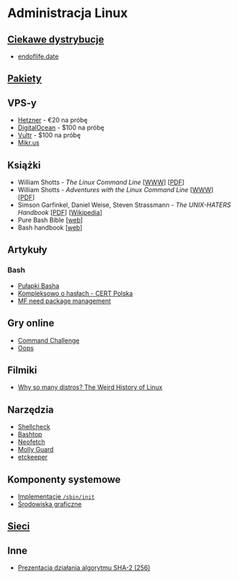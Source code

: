 # Administracja Linux

## [Ciekawe dystrybucje](Ciekawe_dystrybucje.md)

* [endoflife.date](https://endoflife.date/)

## [Pakiety](Pakiety.md)

## VPS-y

* [Hetzner](https://hetzner.cloud/?ref=RulTY8jLDwVM) - €20 na próbę
* [DigitalOcean](https://m.do.co/c/b97bdf0b622f) - $100 na próbę
* [Vultr](https://www.vultr.com/?ref=7128436) - $100 na próbę
* [Mikr.us](https://mikr.us/)

## Książki

- William Shotts - *The Linux Command Line*
[[WWW](https://linuxcommand.org/tlcl.php)]
[[PDF](https://sourceforge.net/projects/linuxcommand/files/TLCL/19.01/TLCL-19.01.pdf/download)]
- William Shotts - *Adventures with the Linux Command Line*
[[WWW](https://linuxcommand.org/tlcl.php)]
[[PDF](https://sourceforge.net/projects/linuxcommand/files/AWTLCL/21.10/AWTLCL-21.10.pdf/download)]
- Simson Garfinkel, Daniel Weise, Steven Strassmann - *The UNIX-HATERS Handbook*
[[PDF](https://web.mit.edu/~simsong/www/ugh.pdf)]
[[Wikipedia](https://en.wikipedia.org/wiki/The_UNIX-HATERS_Handbook)]
- Pure Bash Bible
[[web](https://github.com/dylanaraps/pure-bash-bible)]
- Bash handbook
[[web](https://github.com/denysdovhan/bash-handbook)]

## Artykuły

### Bash
- [Pułapki Basha](https://mywiki.wooledge.org/BashPitfalls)
- [Kompleksowo o hasłach - CERT Polska](https://cert.pl/posts/2022/01/kompleksowo-o-haslach/)
- [MF need package management](http://michael.orlitzky.com/articles/motherfuckers_need_package_management.xhtml)

## Gry online

- [Command Challenge](https://cmdchallenge.com/)
- [Oops](https://oops.cmdchallenge.com/)

## Filmiki

- [Why so many distros? The Weird History of Linux](https://www.youtube.com/watch?v=ShcR4Zfc6Dw)

## Narzędzia

- [Shellcheck](https://github.com/koalaman/shellcheck)
- [Bashtop](https://github.com/aristocratos/bashtop)
- [Neofetch](https://github.com/dylanaraps/neofetch)
- [Molly Guard](https://manpages.ubuntu.com/manpages/bionic/man8/molly-guard.8.html)
- [etckeeper](https://github.com/wertarbyte/etckeeper)

## Komponenty systemowe

- [Implementacje `/sbin/init`](Init.md)
- [Środowiska graficzne](Srodowiska_graficzne.md)

## [Sieci](Sieci.md)

## Inne

- [Prezentacja działania algorytmu SHA-2 (256)](https://sha256algorithm.com/)
